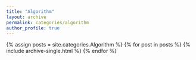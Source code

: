 ```yaml
---
title: "Algorithm"
layout: archive
permalink: categories/algorithm
author_profile: true
---
```


{% assign posts = site.categories.Algorithm %}
{% for post in posts %} {% include archive-single.html %} {% endfor %}
